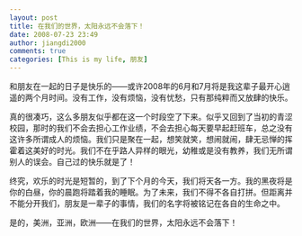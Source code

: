 ```yaml
---
layout: post
title: 在我们的世界，太阳永远不会落下！
date: 2008-07-23 23:49
author: jiangdi2000
comments: true
categories: [This is my life, 朋友]
---
```

和朋友在一起的日子是快乐的——或许2008年的6月和7月将是我这辈子最开心逍遥的两个月时间。没有工作，没有烦恼，没有忧愁，只有那纯粹而又放肆的快乐。

真的很凑巧，这么多朋友似乎都在这一个时段空了下来。似乎又回到了当初的青涩校园，那时的我们不会去担心工作业绩，不会去担心每天要早起赶班车，总之没有这许多所谓成人的烦恼。我们只是聚在一起，想笑就笑，想闹就闹，肆无忌惮的挥霍着这美好的时光。我们不在乎路人异样的眼光，幼稚或是没有教养，我们无所谓别人的误会。自己过的快乐就是了！

终究，欢乐的时光是短暂的，到了下个月的今天，我们将天各一方。我的黑夜将是你的白昼，你的晨跑将踏着我的睡眠。为了未来，我们不得不各自打拼。但距离并不能分开我们，朋友是一辈子的事情，我们的名字将被铭记在各自的生命之中。

是的，美洲，亚洲，欧洲——在我们的世界，太阳永远不会落下！
